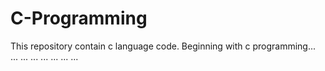 # C-Programming
This repository contain c language code.
Beginning with c programming... ... ... ... ... ... ... ...
